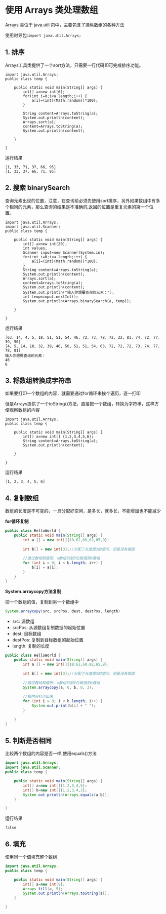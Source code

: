 # 使用 Arrays 类处理数组

Arrays 类位于 java.util 包中，主要包含了操纵数组的各种方法

使用时导包:`import java.util.Arrays;`

## 1. 排序

Arrays工具类提供了一个sort方法，只需要一行代码即可完成排序功能。

```
import java.util.Arrays;
public class temp {

	public static void main(String[] args) {
		int[] a=new int[6];
		for(int i=0;i<a.length;i++) {
			a[i]=(int)(Math.random()*100);
		}
		
		String content=Arrays.toString(a);
		System.out.println(content);
		Arrays.sort(a);
		content=Arrays.toString(a);
		System.out.println(content);

	}

}
```

运行结果

```
[1, 33, 71, 37, 66, 95]
[1, 33, 37, 66, 71, 95]
```

## 2. 搜索 binarySearch

查询元素出现的位置，注意，在查询前必须先使用sort排序，另外如果数组中有多个相同的元素，那么查询的结果是不准确的,返回的位置是重复元素的第一个位置。

```
import java.util.Arrays;
import java.util.Scanner;
public class temp {

	public static void main(String[] args) {
		int[] a=new int[20];
		int values;
		Scanner input=new Scanner(System.in);
		for(int i=0;i<a.length;i++) {
			a[i]=(int)(Math.random()*100);
		}
		String content=Arrays.toString(a);
		System.out.println(content);
		Arrays.sort(a);
		content=Arrays.toString(a);
		System.out.println(content);
		System.out.println("输入你想要查询的元素：");
		int temp=input.nextInt();
		System.out.println(Arrays.binarySearch(a, temp));

	}

}
```

运行结果

```
[63, 14, 4, 5, 18, 51, 51, 54, 46, 72, 73, 78, 72, 32, 81, 74, 72, 77, 39, 50]
[4, 5, 14, 18, 32, 39, 46, 50, 51, 51, 54, 63, 72, 72, 72, 73, 74, 77, 78, 81]
输入你想要查询的元素：
46
6
```

## 3. 将数组转换成字符串

如果要打印一个数组的内容，就需要通过for循环来挨个遍历，逐一打印

但是Arrays提供了一个toString()方法，直接把一个数组，转换为字符串，这样方便观察数组的内容

```
import java.util.Arrays;
public class temp {

	public static void main(String[] args) {
		int[] a=new int[] {1,2,3,4,5,6};
		String content=Arrays.toString(a);
		System.out.println(content);

	}

}
```

运行结果

```
[1, 2, 3, 4, 5, 6]
```

## 4. 复制数组

数组的长度是不可变的，一旦分配好空间，是多长，就多长，不能增加也不能减少

**for循环复制**

```java
public class HelloWorld {
    public static void main(String[] args) {
        int a [] = new int[]{18,62,68,82,65,9};
         
        int b[] = new int[3];//分配了长度是3的空间，但是没有赋值
         
        //通过数组赋值把，a数组的前3位赋值到b数组
        for (int i = 0; i < b.length; i++) {
            b[i] = a[i];
        }
    }
}
```

**System.arraycopy方法复制**

把一个数组的值，复制到另一个数组中

 ```java
System.arraycopy(src, srcPos, dest, destPos, length)
 ```

- src: 源数组
- srcPos: 从源数组复制数据的起始位置
- dest: 目标数组
- destPos: 复制到目标数组的起始位置
- length: 复制的长度

```java
public class HelloWorld {
    public static void main(String[] args) {
        int a [] = new int[]{18,62,68,82,65,9};
         
        int b[] = new int[3];//分配了长度是3的空间，但是没有赋值
         
        //通过数组赋值把，a数组的前3位赋值到b数组    
        System.arraycopy(a, 0, b, 0, 3);
         
        //把内容打印出来
        for (int i = 0; i < b.length; i++) {
            System.out.print(b[i] + " ");
        }
 
    }
}
```



## 5. 判断是否相同

比较两个数组的内容是否一样,使用equals()方法

```java
import java.util.Arrays;
import java.util.Scanner;
public class temp {

	public static void main(String[] args) {
		int[] a=new int[]{1,2,3,4,5};
		int[] b=new int[]{1,2,3,4,3};
		System.out.println(Arrays.equals(a,b));
	}

}
```

运行结果

```
false
```

## 6. 填充

使用同一个值填充整个数组

```java
import java.util.Arrays;
public class temp {

	public static void main(String[] args) {
		int[] a=new int[9];
		Arrays.fill(a, 5);
		System.out.println(Arrays.toString(a));
	}

}
```
